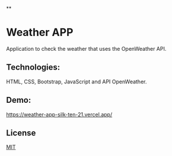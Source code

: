 **
# Weather APP

Application to check the weather that uses the OpenWeather API.


## Technologies:

HTML, CSS, Bootstrap, JavaScript and API OpenWeather.




## Demo:

https://weather-app-silk-ten-21.vercel.app/


## License

[MIT](https://choosealicense.com/licenses/mit/)
